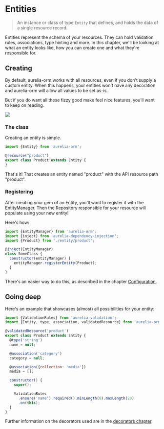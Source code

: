 # Entities

> An instance or class of type `Entity` that defines, and holds the data of a single resource record.

Entities represent the schema of your resources. They can hold validation rules, associations, type hinting and more. In this chapter, we'll be looking at what an entity looks like, how you can create one and what they're responsible for.

## Creating

By default, aurelia-orm works with all resources, even if you don't supply a custom entity. When this happens, your entities won't have any decoration and aurelia-orm will allow all values to be set as-is.

But if you do want all these fizzy good make feel nice features, you'll want to keep on reading.

![](http://media.tumblr.com/tumblr_m8vsn5EwG61r1c47w.gif)

### The class

Creating an entity is simple.

```js
import {Entity} from 'aurelia-orm';

@resource("product")
export class Product extends Entity {
}
```

That's it! That creates an entity named "product" with the API resource path "product".

### Registering

After creating your gem of an Entity, you'll want to register it with the EntityManager.
Then the Repository responsible for your resource will populate using your new entity!

Here's how:

```js
import {EntityManager} from 'aurelia-orm';
import {inject} from 'aurelia-dependency-injection';
import {Product} from './entity/product';

@inject(EntityManager)
class SomeClass {
  constructor(entityManager) {
    entityManager.registerEntity(Product);
  }
}
```

There's an easier way to do this, as described in the chapter [Configuration](configuration.html).

## Going deep

Here's an example that showcases (almost) all possibilities for your entity:

```js
import {ValidationRules} from 'aurelia-validation';
import {Entity, type, association, validatedResource} from 'aurelia-orm';

@validatedResource('product')
export class Product extends Entity {
  @type('string')
  name = null;

  @association('category')
  category = null;

  @association({collection: 'media'})
  media = [];

  constructor() {
    super();

    ValidationRules
      .ensure('name').required().minLength(8).maxLength(20)
      .on(this);  
  }
}
```

Further information on the decorators used are in the [decorators chapter](decorators.html).

